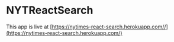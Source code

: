 # NYTReactSearch

This app is live at [https://nytimes-react-search.herokuapp.com//](https://nytimes-react-search.herokuapp.com/)
